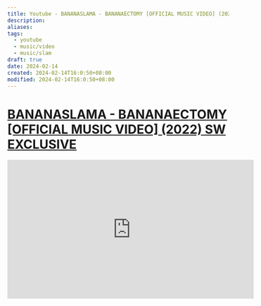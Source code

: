 ```yaml
---
title: Youtube - BANANASLAMA - BANANAECTOMY [OFFICIAL MUSIC VIDEO] (2022) SW EXCLUSIVE
description: 
aliases: 
tags:
  - youtube
  - music/video
  - music/slam
draft: true
date: 2024-02-14
created: 2024-02-14T16:0:50+08:00
modified: 2024-02-14T16:0:50+08:00
---
```


# [BANANASLAMA - BANANAECTOMY [OFFICIAL MUSIC VIDEO] (2022) SW EXCLUSIVE](https://www.youtube.com/watch?v=PVvFWyO1Hpw)

<iframe width="560" height="315" src="https://www.youtube-nocookie.com/embed/PVvFWyO1Hpw" title="YouTube video player" frameborder="0" allow="accelerometer; autoplay; clipboard-write; encrypted-media; gyroscope; picture-in-picture" allowfullscreen></iframe>
